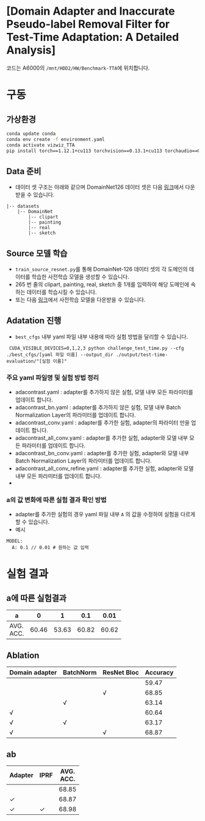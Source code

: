 # [Domain Adapter and Inaccurate Pseudo-label Removal Filter for Test-Time Adaptation: A Detailed Analysis]

코드는 A6000의 `/mnt/HDD2/HW/Benchmark-TTA`에 위치합니다.

# 구동

## 가상환경

```bash
conda update conda
conda env create -f environment.yaml
conda activate vizwiz_TTA
pip install torch==1.12.1+cu113 torchvision==0.13.1+cu113 torchaudio==0.12.1 --extra-index-url https://download.pytorch.org/whl/cu113
```

## Data 준비
- 데이터 셋 구조는 아래와 같으며 DomainNet126 데이터 셋은 다음 [링크](https://ai.bu.edu/M3SDA/)에서 다운 받을 수 있습니다.

```
|-- datasets
    |-- DomainNet
        |-- clipart
        |-- painting
        |-- real
        |-- sketch
```
## Source 모델 학습
- `train_source_resnet.py`를 통해 DomainNet-126 데이터 셋의 각 도메인의 데이터를 학습한 사전학습 모델을 생성할 수 있습니다. 
- 265 번 줄의 clipart, painting, real, sketch 중 1개를 입력하여 해당 도메인에 속하는 데이터를 학습시킬 수 있습니다.
- 또는 다음 [링크](https://drive.google.com/drive/folders/1z9YosBHLTxKj8qeWkaDeMS6YFFAwnE_W)에서 사전학습 모델을 다운받을 수 있습니다.
  
## Adatation 진행
- `best_cfgs` 내부 yaml 파일 내부 내용에 따라 실험 방법을 달리할 수 있습니다.

```
 CUDA_VISIBLE_DEVICES=0,1,2,3 python challenge_test_time.py --cfg ./best_cfgs/[yaml 파일 이름] --output_dir ./output/test-time-evaluation/"[실험 이름]"
```
 
### 주요 yaml 파일명 및 실험 방법 정리
- adacontrast.yaml : adapter를 추가하지 않은 실험, 모델 내부 모든 파라미터를 업데이트 합니다.
- adacontrast_bn.yaml : adapter를 추가하지 않은 실험, 모델 내부 Batch Normalization Layer의 파라미터를 업데이트 합니다.
- adacontrast_conv.yaml : adapter를 추가한 실험, adapter의 파라미터 만을 업데이트 합니다.
- adacontrast_all_conv.yaml : adapter를 추가한 실험, adapter와 모델 내부 모든 파라미터를 업데이트 합니다.
- adacontrast_bn_conv.yaml :  adapter를 추가한 실험, adapter와 모델 내부 Batch Normalization Layer의 파라미터를 업데이트 합니다.
- adacontrast_all_conv_refine.yaml : adapter를 추가한 실험, adapter와 모델 내부 모든 파라미터를 업데이트 합니다.
- 
### a의 값 변화에 따른 실험 결과 확인 방법
- adapter를 추가한 실험의 경우 yaml 파일 내부 `A` 의 값을 수정하여 실험을 다르게 할 수 있습니다.
- 예시
```
MODEL:
  A: 0.1 // 0.01 # 원하는 값 입력
```

# 실험 결과
## a에 따른 실험결과
<table><thead>
  <tr>
    <th>a</th>
    <th>0</th>
    <th>1</th>
    <th>0.1</th>
    <th>0.01</th>
  </tr></thead>
<tbody>
  <tr>
    <td>AVG.<br>ACC.</td>
    <td>60.46</td>
    <td>53.63</td>
    <td>60.82</td>
    <td>60.62</td>
  </tr>
</tbody>
</table>

## Ablation
<table><thead>
  <tr>
    <th rowspan="2">Domain adapter</th>
    <th rowspan="2"> BatchNorm</th>
    <th rowspan="2">ResNet Bloc</th>
    <th rowspan="2">   Accuracy   </th>
  </tr>
  <tr>
  </tr></thead>
<tbody>
  <tr>
    <td></td>
    <td></td>
    <td></td>
    <td>59.47</td>
  </tr>
  <tr>
    <td></td>
    <td>   <br>   </td>
    <td>   √   </td>
    <td>68.85</td>
  </tr>
  <tr>
    <td></td>
    <td>   √   </td>
    <td></td>
    <td>63.14</td>
  </tr>
  <tr>
    <td>   √   </td>
    <td></td>
    <td></td>
    <td>60.64</td>
  </tr>
  <tr>
    <td>   √   </td>
    <td>   √   </td>
    <td></td>
    <td>63.17</td>
  </tr>
  <tr>
    <td>   √   </td>
    <td></td>
    <td>   √   </td>
    <td>68.87</td>
  </tr>
</tbody>
</table>

## ab
<table><thead>
  <tr>
    <th>Adapter  </th>
    <th>IPRF</th>
    <th>AVG.<br>ACC.</th>
  </tr></thead>
<tbody>
  <tr>
    <td></td>
    <td></td>
    <td>68.85</td>
  </tr>
  <tr>
    <td>✓</td>
    <td></td>
    <td>68.87</td>
  </tr>
  <tr>
    <td>✓</td>
    <td>✓</td>
    <td>68.98</td>
  </tr>
</tbody>
</table>
